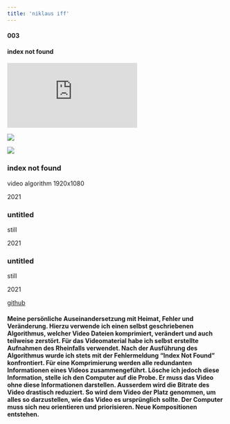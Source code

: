 ```yaml
---
title: 'niklaus iff'
---
```

<!-- number//title -->
<div class="work-col1">

#### 003

#### index not found

</div>

<!-- images -->
<div class="work-col2-3">
<div class="work-col2">

<div class="work-img">
<div class="work-ifr">
<iframe src="https://player.vimeo.com/video/666287068?h=669be21527&amp;badge=0&amp;autopause=0&amp;player_id=0&amp;app_id=58479" frameborder="0" allow="autoplay; fullscreen; picture-in-picture" allowfullscreen title="dauer standort render"></iframe><script src="https://player.vimeo.com/api/player.js"></script>
</div>
</div>

<div class="work-img">

![](/images/indexnotfound01.jpg)

</div>
<div class="work-img">

![](/images/indexnotfound03.jpg)

</div>
</div>

<!-- image info -->
<div class="work-col3">
<div class="work-col3-div">

### index not found

video algorithm 1920x1080

2021

</div>
<div class="work-col3-div">

### untitled

still

2021

</div>
<div class="work-col3-div">

### untitled

still

2021

</div>
</div>
</div>

<!-- links -->
<div class="work-col4">

<!-- <a class="work-links" href="https://doc.niklausiff.ch/" target="_blank">doc</a> -->

<a class="work-links" href="https://github.com/nikischwdrtr/noindex" target="_blank">github</a>

</div>

<!-- text -->

#### Meine persönliche Auseinandersetzung mit Heimat, Fehler und Veränderung. Hierzu verwende ich einen selbst geschriebenen Algorithmus, welcher Video Dateien komprimiert, verändert und auch teilweise zerstört. Für das Videomaterial habe ich selbst erstellte Aufnahmen des Rheinfalls verwendet. Nach der Ausführung des Algorithmus wurde ich stets mit der Fehlermeldung “Index Not Found” konfrontiert. Für eine Komprimierung werden alle redundanten Informationen eines Videos zusammengeführt. Lösche ich jedoch diese Information, stelle ich den Computer auf die Probe. Er muss das Video ohne diese Informationen darstellen. Ausserdem wird die Bitrate des Video drastisch reduziert. So wird dem Video der Platz genommen, um alles so darzustellen, wie das Video es ursprünglich sollte. Der Computer muss sich neu orientieren und priorisieren. Neue Kompositionen entstehen.